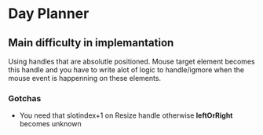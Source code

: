 # Day Planner

## Main difficulty in implemantation

Using handles that are absolutle positioned. Mouse target element becomes this handle and you have to write alot of logic to handle/igmore when the mouse event is happenning on these elements.

### Gotchas

- You need that slotindex+1 on Resize handle otherwise **leftOrRight** becomes unknown
